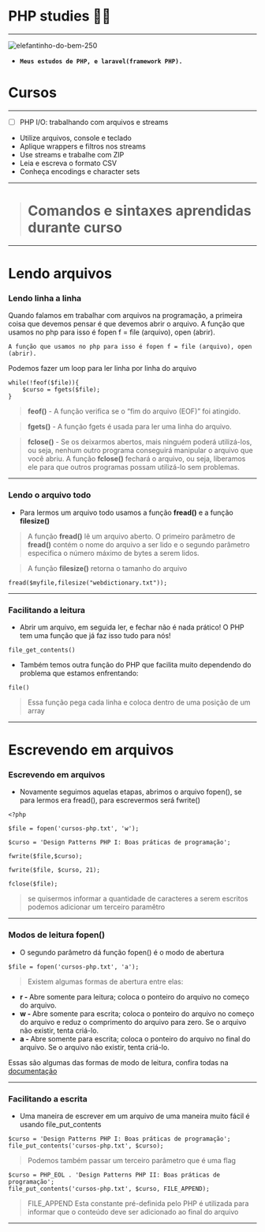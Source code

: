 # PHP studies 🚀🐘
*** 
![elefantinho-do-bem-250](https://user-images.githubusercontent.com/88351614/183260985-d5341984-bdd4-4a1b-8a7a-74bb34254763.jpg)

* **`Meus estudos de PHP, e laravel(framework PHP).`**
# Cursos
***
- [ ] PHP I/O: trabalhando com arquivos e streams
* Utilize arquivos, console e teclado
* Aplique wrappers e filtros nos streams
* Use streams e trabalhe com ZIP
* Leia e escreva o formato CSV
* Conheça encodings e character sets
<hr>

># Comandos e sintaxes aprendidas durante curso
***
# Lendo arquivos

### Lendo linha a linha
Quando falamos em trabalhar com arquivos na programação, a primeira coisa que devemos pensar é que devemos abrir o arquivo.
A função que usamos no php para isso é fopen f = file (arquivo), open (abrir).
```
A função que usamos no php para isso é fopen f = file (arquivo), open (abrir).
```
Podemos fazer um loop para ler linha por linha do arquivo
```
while(!feof($file)){
	$curso = fgets($file);
}
```
> <strong>feof()</strong> - A função verifica se o “fim do arquivo (EOF)” foi atingido. 

> <strong>fgets()</strong> - A função fgets é usada para ler uma linha do arquivo.

> <strong>fclose()</strong> - Se os deixarmos abertos, mais ninguém poderá utilizá-los, ou seja, nenhum outro programa conseguirá manipular o arquivo que você abriu. A função <strong>fclose()</strong> fechará o arquivo, ou seja, liberamos ele para que outros programas possam utilizá-lo sem problemas.
<hr>

### Lendo o arquivo todo
* Para lermos um arquivo todo usamos a função <strong>fread()</strong> e a função <strong>filesize()</strong>
> A função <strong>fread()</strong> lê um arquivo aberto. O primeiro parâmetro de <strong>fread()</strong> contém o nome do arquivo a ser lido e o segundo parâmetro especifica o número máximo de bytes a serem lidos.

> A função <strong>filesize()</strong> retorna o tamanho do arquivo

```
fread($myfile,filesize("webdictionary.txt"));
```
<hr>

### Facilitando a leitura
* Abrir um arquivo, em seguida ler, e fechar não é nada prático! O PHP tem uma função que já faz isso tudo para nós!
```
file_get_contents()
```
* Também temos outra função do PHP que facilita muito dependendo do problema que estamos enfrentando:
```
file()
```
> Essa função pega cada linha e coloca dentro de uma posição de um array
<hr>

# Escrevendo em arquivos
### Escrevendo em arquivos
* Novamente seguimos aquelas etapas, abrimos o arquivo fopen(), se para lermos era fread(), para escrevermos será fwrite()
```
<?php

$file = fopen('cursos-php.txt', 'w');

$curso = 'Design Patterns PHP I: Boas práticas de programação';

fwrite($file,$curso);

fwrite($file, $curso, 21);

fclose($file);
```
>  se quisermos informar a quantidade de caracteres a serem escritos podemos adicionar um terceiro paramêtro
<hr>

### Modos de leitura fopen()

* O segundo parâmetro dá função fopen() é o modo de abertura

```
$file = fopen('cursos-php.txt', 'a');
```
> Existem algumas formas de abertura entre elas:

* <strong>r - </strong>	Abre somente para leitura; coloca o ponteiro do arquivo no começo do arquivo.
* <strong>w - </strong> Abre somente para escrita; coloca o ponteiro do arquivo no começo do arquivo e reduz o comprimento do arquivo para zero. Se o arquivo não existir, tenta criá-lo.
* <strong>a - </strong>	Abre somente para escrita; coloca o ponteiro do arquivo no final do arquivo. Se o arquivo não existir, tenta criá-lo.

Essas são algumas das formas de modo de leitura, confira todas na [documentação](https://www.php.net/manual/pt_BR/function.fopen.php)
<hr>

### Facilitando a escrita
* Uma maneira de escrever em um arquivo de uma maneira muito fácil é usando file_put_contents

```
$curso = 'Design Patterns PHP I: Boas práticas de programação';
file_put_contents('cursos-php.txt', $curso);
```
> Podemos também passar um terceiro parâmetro que é uma flag

```
$curso = PHP_EOL . 'Design Patterns PHP II: Boas práticas de programação';
file_put_contents('cursos-php.txt', $curso, FILE_APPEND);
```
> FILE_APPEND Esta constante pré-definida pelo PHP é utilizada para informar que o conteúdo deve ser adicionado ao final do arquivo
<hr>
